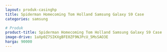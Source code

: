 ```yaml
---
layout: produk-casinghp
title: Spiderman Homecoming Tom Holland Samsung Galaxy S9 Case
categories: samsung

# Produk
product-title: Spiderman Homecoming Tom Holland Samsung Galaxy S9 Case
image-drive: 1aXp0Z7SIKXgBFE0ZF9NJPcU_5MsSAO3E
harga: 90000
---
```

